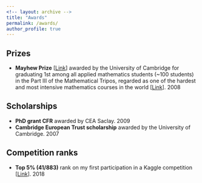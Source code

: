 ```yaml
---
<!-- layout: archive -->
title: "Awards"
permalink: /awards/
author_profile: true
---
```


## Prizes

* **Mayhew Prize** [[Link](https://en.wikipedia.org/wiki/Mayhew_Prize)] awarded by the University of Cambridge for graduating 1st among all applied mathematics students (~100 students) in the Part III of the Mathematical Tripos, regarded as one of the hardest and most intensive mathematics courses in the world [[Link](https://en.wikipedia.org/wiki/Part_III_of_the_Mathematical_Tripos)]. 2008

## Scholarships

* **PhD grant CFR** awarded by CEA Saclay. 2009
* **Cambridge European Trust scholarship** awarded by the University of Cambridge. 2007


## Competition ranks

* **Top 5% (41/883)** rank on my first participation in a Kaggle competition [[Link](https://github.com/alabatie/Nomad)]. 2018
